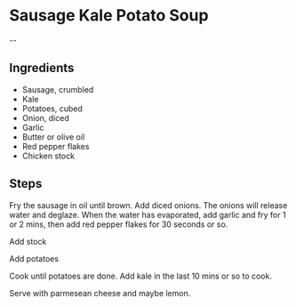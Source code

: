 # Sausage Kale Potato Soup
--
## Ingredients
- Sausage, crumbled
- Kale
- Potatoes, cubed
- Onion, diced
- Garlic
- Butter or olive oil
- Red pepper flakes
- Chicken stock

## Steps
Fry the sausage in oil until brown. Add diced onions. The onions will release water and deglaze. When the water has evaporated, add garlic and fry for 1 or 2 mins, then add red pepper flakes for 30 seconds or so.

Add stock

Add potatoes

Cook until potatoes are done. Add kale in the last 10 mins or so to cook.

Serve with parmesean cheese and maybe lemon.
